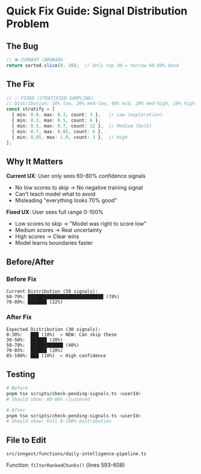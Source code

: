 # Quick Fix Guide: Signal Distribution Problem

## The Bug
```typescript
// ❌ CURRENT (BROKEN)
return sorted.slice(0, 30);  // Only top 30 = narrow 60-80% band
```

## The Fix
```typescript
// ✅ FIXED (STRATIFIED SAMPLING)
// Distribution: 10% low, 20% med-low, 40% mid, 20% med-high, 10% high
const stratify = [
  { min: 0.0, max: 0.3, count: 3 },   // Low (exploration)
  { min: 0.3, max: 0.5, count: 6 },   
  { min: 0.5, max: 0.7, count: 12 },  // Medium (bulk)
  { min: 0.7, max: 0.85, count: 6 },  
  { min: 0.85, max: 1.0, count: 3 },  // High
];
```

## Why It Matters

**Current UX**: User only sees 60-80% confidence signals
- No low scores to skip → No negative training signal
- Can't teach model what to avoid
- Misleading "everything looks 70% good"

**Fixed UX**: User sees full range 0-100%
- Low scores to skip → "Model was right to score low"
- Medium scores → Real uncertainty
- High scores → Clear wins
- Model learns boundaries faster

## Before/After

### Before Fix
```
Current Distribution (50 signals):
60-70%: ████████████████████████████ (78%)
70-80%: ███████ (22%)
```

### After Fix
```
Expected Distribution (30 signals):
0-30%:   ███ (10%)  ← NEW: Can skip these
30-50%:  ██████ (20%)  
50-70%:  ████████████ (40%)
70-85%:  ██████ (20%)
85-100%: ███ (10%)  ← High confidence
```

## Testing
```bash
# Before
pnpm tsx scripts/check-pending-signals.ts <userId>
# Should show: 60-80% clustered

# After  
pnpm tsx scripts/check-pending-signals.ts <userId>
# Should show: Full 0-100% distribution
```

## File to Edit
`src/inngest/functions/daily-intelligence-pipeline.ts`

Function: `filterRankedChunks()` (lines 593-608)

